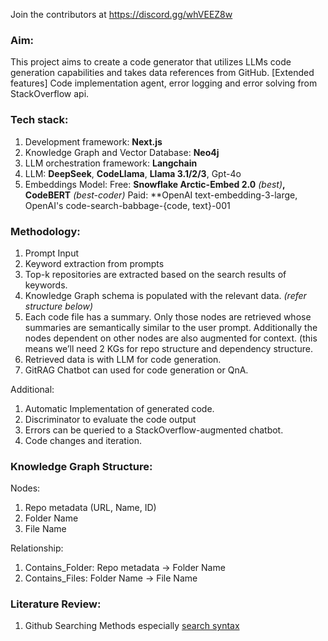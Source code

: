 Join the contributors at https://discord.gg/whVEEZ8w

### Aim:

This project aims to create a code generator that utilizes LLMs code generation capabilities and takes data references from GitHub. 
[Extended features]
Code implementation agent, error logging and error solving from StackOverflow api.

### Tech stack:

1. Development framework: **Next.js**
2. Knowledge Graph and Vector Database: **Neo4j**
3. LLM orchestration framework: **Langchain**
4. LLM: **DeepSeek**, **CodeLlama**, **Llama 3.1/2/3**, Gpt-4o  
5. Embeddings Model: 
Free: **Snowflake Arctic-Embed 2.0** *(best)***, CodeBERT** *(best-coder)* 
Paid: **OpenAI text-embedding-3-large, OpenAI's code-search-babbage-{code, text}-001

### Methodology:

1. Prompt Input
2. Keyword extraction from prompts
3. Top-k repositories are extracted based on the search results of keywords.
4. Knowledge Graph schema is populated with the relevant data. *(refer structure below)*
5. Each code file has a summary. Only those nodes are retrieved whose summaries are semantically similar to the user prompt. Additionally the nodes dependent on other nodes are also augmented for context. (this means we’ll need 2 KGs for repo structure and dependency structure.
6. Retrieved data is with LLM for code generation.
7. GitRAG Chatbot can used for code generation or QnA.

Additional:

1. Automatic Implementation of generated code.
2. Discriminator to evaluate the code output 
3. Errors can be queried to a StackOverflow-augmented chatbot.
4. Code changes and iteration.

### Knowledge Graph Structure:

Nodes: 

1. Repo metadata (URL, Name, ID)
2. Folder Name
3. File Name

Relationship:

1. Contains_Folder: Repo metadata → Folder Name
2. Contains_Files: Folder Name → File Name

### Literature Review:

1. Github Searching Methods especially [search syntax](https://docs.github.com/en/search-github/github-code-search/understanding-github-code-search-syntax)
